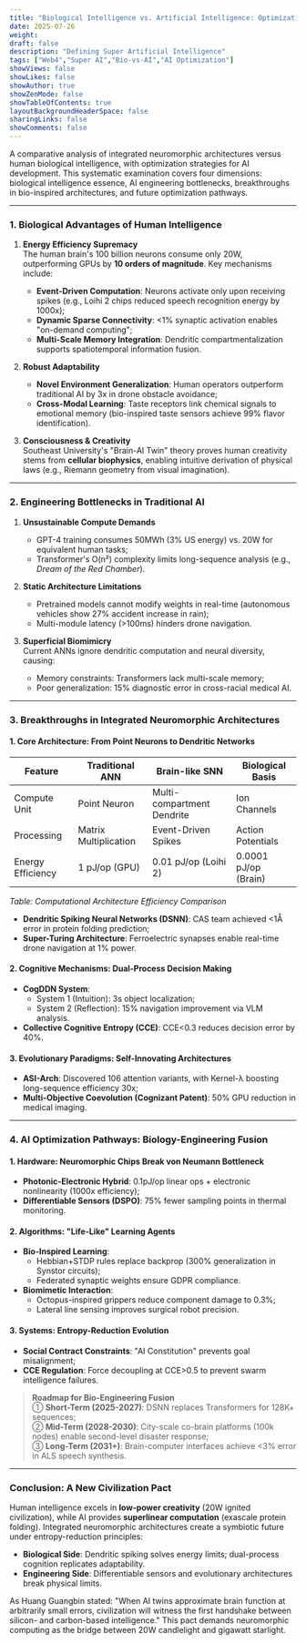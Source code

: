 ```yaml
---
title: "Biological Intelligence vs. Artificial Intelligence: Optimization Pathways for AI"
date: 2025-07-26
weight: 
draft: false
description: "Defining Super Artificial Intelligence"
tags: ["Web4","Super AI","Bio-vs-AI","AI Optimization"]
showViews: false
showLikes: false
showAuthor: true
showZenMode: false
showTableOfContents: true
layoutBackgroundHeaderSpace: false
sharingLinks: false
showComments: false
---
```


A comparative analysis of integrated neuromorphic architectures versus human biological intelligence, with optimization strategies for AI development. This systematic examination covers four dimensions: biological intelligence essence, AI engineering bottlenecks, breakthroughs in bio-inspired architectures, and future optimization pathways.

---

### 1. **Biological Advantages of Human Intelligence**
1. **Energy Efficiency Supremacy**  
   The human brain's 100 billion neurons consume only 20W, outperforming GPUs by **10 orders of magnitude**. Key mechanisms include:  
   - **Event-Driven Computation**: Neurons activate only upon receiving spikes (e.g., Loihi 2 chips reduced speech recognition energy by 1000x);  
   - **Dynamic Sparse Connectivity**: <1% synaptic activation enables "on-demand computing";  
   - **Multi-Scale Memory Integration**: Dendritic compartmentalization supports spatiotemporal information fusion.

2. **Robust Adaptability**  
   - **Novel Environment Generalization**: Human operators outperform traditional AI by 3x in drone obstacle avoidance;  
   - **Cross-Modal Learning**: Taste receptors link chemical signals to emotional memory (bio-inspired taste sensors achieve 99% flavor identification).

3. **Consciousness & Creativity**  
   Southeast University's "Brain-AI Twin" theory proves human creativity stems from **cellular biophysics**, enabling intuitive derivation of physical laws (e.g., Riemann geometry from visual imagination).

---

### 2. **Engineering Bottlenecks in Traditional AI**
1. **Unsustainable Compute Demands**  
   - GPT-4 training consumes 50MWh (3% US energy) vs. 20W for equivalent human tasks;  
   - Transformer's O(n²) complexity limits long-sequence analysis (e.g., *Dream of the Red Chamber*).

2. **Static Architecture Limitations**  
   - Pretrained models cannot modify weights in real-time (autonomous vehicles show 27% accident increase in rain);  
   - Multi-module latency (>100ms) hinders drone navigation.

3. **Superficial Biomimicry**  
   Current ANNs ignore dendritic computation and neural diversity, causing:  
   - Memory constraints: Transformers lack multi-scale memory;  
   - Poor generalization: 15% diagnostic error in cross-racial medical AI.

---

### 3. **Breakthroughs in Integrated Neuromorphic Architectures**
#### **1. Core Architecture: From Point Neurons to Dendritic Networks**
| **Feature**       | Traditional ANN       | Brain-like SNN        | Biological Basis      |
|-------------------|-----------------------|-----------------------|-----------------------|
| Compute Unit      | Point Neuron          | Multi-compartment Dendrite | Ion Channels         |
| Processing        | Matrix Multiplication | Event-Driven Spikes   | Action Potentials    |
| Energy Efficiency | 1 pJ/op (GPU)         | 0.01 pJ/op (Loihi 2) | 0.0001 pJ/op (Brain) |

*Table: Computational Architecture Efficiency Comparison*

- **Dendritic Spiking Neural Networks (DSNN)**: CAS team achieved <1Å error in protein folding prediction;  
- **Super-Turing Architecture**: Ferroelectric synapses enable real-time drone navigation at 1% power.

#### **2. Cognitive Mechanisms: Dual-Process Decision Making**
- **CogDDN System**:  
  - System 1 (Intuition): 3s object localization;  
  - System 2 (Reflection): 15% navigation improvement via VLM analysis.  
- **Collective Cognitive Entropy (CCE)**: CCE<0.3 reduces decision error by 40%.

#### **3. Evolutionary Paradigms: Self-Innovating Architectures**
- **ASI-Arch**: Discovered 106 attention variants, with Kernel-λ boosting long-sequence efficiency 30x;  
- **Multi-Objective Coevolution (Cognizant Patent)**: 50% GPU reduction in medical imaging.

---

### 4. **AI Optimization Pathways: Biology-Engineering Fusion**
#### **1. Hardware: Neuromorphic Chips Break von Neumann Bottleneck**
- **Photonic-Electronic Hybrid**: 0.1pJ/op linear ops + electronic nonlinearity (1000x efficiency);  
- **Differentiable Sensors (DSPO)**: 75% fewer sampling points in thermal monitoring.

#### **2. Algorithms: "Life-Like" Learning Agents**
- **Bio-Inspired Learning**:  
  - Hebbian+STDP rules replace backprop (300% generalization in Synstor circuits);  
  - Federated synaptic weights ensure GDPR compliance.  
- **Biomimetic Interaction**:  
  - Octopus-inspired grippers reduce component damage to 0.3%;  
  - Lateral line sensing improves surgical robot precision.

#### **3. Systems: Entropy-Reduction Evolution**
- **Social Contract Constraints**: "AI Constitution" prevents goal misalignment;  
- **CCE Regulation**: Force decoupling at CCE>0.5 to prevent swarm intelligence failures.

> **Roadmap for Bio-Engineering Fusion**  
> ① **Short-Term (2025-2027)**: DSNN replaces Transformers for 128K+ sequences;  
> ② **Mid-Term (2028-2030)**: City-scale co-brain platforms (100k nodes) enable second-level disaster response;  
> ③ **Long-Term (2031+)**: Brain-computer interfaces achieve <3% error in ALS speech synthesis.

---

### **Conclusion: A New Civilization Pact**
Human intelligence excels in **low-power creativity** (20W ignited civilization), while AI provides **superlinear computation** (exascale protein folding). Integrated neuromorphic architectures create a symbiotic future under entropy-reduction principles:  
- **Biological Side**: Dendritic spiking solves energy limits; dual-process cognition replicates adaptability.  
- **Engineering Side**: Differentiable sensors and evolutionary architectures break physical limits.  

As Huang Guangbin stated: "When AI twins approximate brain function at arbitrarily small errors, civilization will witness the first handshake between silicon- and carbon-based intelligence." This pact demands neuromorphic computing as the bridge between 20W candlelight and gigawatt starlight.